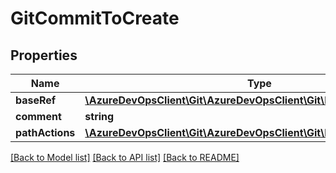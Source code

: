 # GitCommitToCreate

## Properties
Name | Type | Description | Notes
------------ | ------------- | ------------- | -------------
**baseRef** | [**\AzureDevOpsClient\Git\AzureDevOpsClient\Git\Model\GitRef**](GitRef.md) |  | [optional] 
**comment** | **string** |  | [optional] 
**pathActions** | [**\AzureDevOpsClient\Git\AzureDevOpsClient\Git\Model\GitPathAction[]**](GitPathAction.md) |  | [optional] 

[[Back to Model list]](../README.md#documentation-for-models) [[Back to API list]](../README.md#documentation-for-api-endpoints) [[Back to README]](../README.md)


